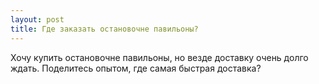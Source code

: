 ```yaml
---
layout: post 
title: Где заказать остановочне павильоны? 
--- 
```

Хочу купить остановочне павильоны, но везде доставку очень долго ждать. Поделитесь опытом, где самая быстрая доставка?